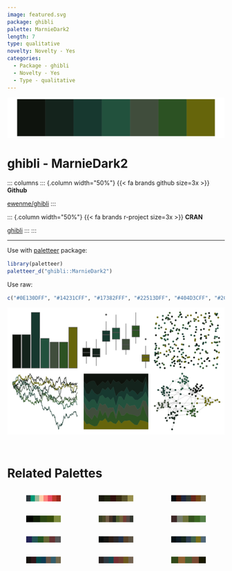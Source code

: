 ```yaml
---
image: featured.svg
package: ghibli
palette: MarnieDark2
length: 7
type: qualitative
novelty: Novelty - Yes
categories:
  - Package - ghibli
  - Novelty - Yes
  - Type - qualitative
---
```


![](featured.svg)

# ghibli - MarnieDark2 

::: columns
::: {.column width="50%"}
{{< fa brands github size=3x >}}
**Github**

[ewenme/ghibli](https://github.com/ewenme/ghibli)
:::

::: {.column width="50%"}
{{< fa brands r-project size=3x >}}
**CRAN**

[ghibli](https://CRAN.R-project.org/package=ghibli)
:::
:::

<hr> 

Use with [paletteer](https://emilhvitfeldt.github.io/paletteer/) package:

```r
library(paletteer)
paletteer_d("ghibli::MarnieDark2")
```

Use raw:

```r
c("#0E130DFF", "#14231CFF", "#17382FFF", "#22513DFF", "#404D3CFF", "#2C5223FF", "#66650BFF")
``` 

![](examples.svg) 

<br>

# Related Palettes

<div class="list" style="display: grid; grid-template-columns: auto auto auto;"> <figure class="figure">
<a href="../../awtools/a_palette/"> <img src="../../awtools/a_palette/featured.svg" style="width: 100%;" class="figure-img"></a>
</figure> <figure class="figure">
<a href="../../yarrr/evildead/"> <img src="../../yarrr/evildead/featured.svg" style="width: 100%;" class="figure-img"></a>
</figure> <figure class="figure">
<a href="../../ghibli/MononokeDark/"> <img src="../../ghibli/MononokeDark/featured.svg" style="width: 100%;" class="figure-img"></a>
</figure> <figure class="figure">
<a href="../../colRoz/daintree/"> <img src="../../colRoz/daintree/featured.svg" style="width: 100%;" class="figure-img"></a>
</figure> <figure class="figure">
<a href="../../ggprism/earth_tones/"> <img src="../../ggprism/earth_tones/featured.svg" style="width: 100%;" class="figure-img"></a>
</figure> <figure class="figure">
<a href="../../colRoz/c_australasiae/"> <img src="../../colRoz/c_australasiae/featured.svg" style="width: 100%;" class="figure-img"></a>
</figure> <figure class="figure">
<a href="../../khroma/dark/"> <img src="../../khroma/dark/featured.svg" style="width: 100%;" class="figure-img"></a>
</figure> <figure class="figure">
<a href="../../ghibli/TotoroDark/"> <img src="../../ghibli/TotoroDark/featured.svg" style="width: 100%;" class="figure-img"></a>
</figure> <figure class="figure">
<a href="../../ghibli/YesterdayDark/"> <img src="../../ghibli/YesterdayDark/featured.svg" style="width: 100%;" class="figure-img"></a>
</figure> <figure class="figure">
<a href="../../ghibli/MarnieDark1/"> <img src="../../ghibli/MarnieDark1/featured.svg" style="width: 100%;" class="figure-img"></a>
</figure> <figure class="figure">
<a href="../../ghibli/PonyoDark/"> <img src="../../ghibli/PonyoDark/featured.svg" style="width: 100%;" class="figure-img"></a>
</figure> <figure class="figure">
<a href="../../calecopal/redwood2/"> <img src="../../calecopal/redwood2/featured.svg" style="width: 100%;" class="figure-img"></a>
</figure> 
</div>
